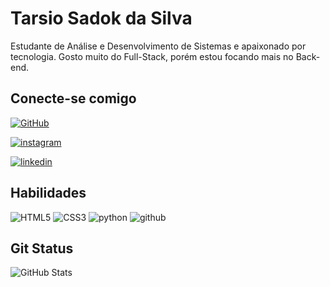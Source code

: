 # Tarsio Sadok da Silva

Estudante de Análise e Desenvolvimento de Sistemas e apaixonado por tecnologia. Gosto muito do Full-Stack, porém estou focando mais no Back-end.

## Conecte-se comigo
[![GitHub](https://img.shields.io/badge/GitHub-100000?style=for-the-badge&logo=github&logoColor=white)](https://github.com/TarsioSadok)

[![instagram](https://img.shields.io/badge/instagram-000?style=for-the-badge&logo=instagram&logoColor=blue)](https://www.instagram.com/tarsiosadok/)

[![linkedin](https://img.shields.io/badge/linkedin-0A66C2?style=for-the-badge&logo=github&&logo=linkedin&logoColor=white_button&width1000px&height=100px)](https://www.linkedin.com/in/tarsio-sadok-6bb4a42a2/)


## Habilidades
![HTML5](https://img.shields.io/badge/HTML5-E34F26?style=for-the-badge&logo=html5&logoColor=white)
![CSS3](https://img.shields.io/badge/CSS3-1572B6?style=for-the-badge&logo=css3&logoColor=white)
![python](https://img.shields.io/badge/python-3670A0?style=for-the-badge&logo=python&logoColor=ffdd54)
![github](https://img.shields.io/badge/GitHub-000000?style=for-the-badge&logo=GitHub&logoColor=white)



## Git Status

![GitHub Stats](https://github-readme-stats.vercel.app/api?username=Tarsio&theme=transparent&bg_color=000&border_color=30A3DC&show_icons=true&icon_color=30A3DC&title_color=E94D5F&text_color=FFF)
